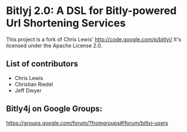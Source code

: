 # Bitlyj 2.0: A DSL for Bitly-powered Url Shortening Services

This project is a fork of Chris Lewis' http://code.google.com/p/bitlyj/
It's licensed under the Apache License 2.0.

## List of contributors
- Chris Lewis
- Christian Riedel
- Jeff Dwyer

## Bitly4j on Google Groups:
https://groups.google.com/forum/?fromgroups#!forum/bitlyj-users
